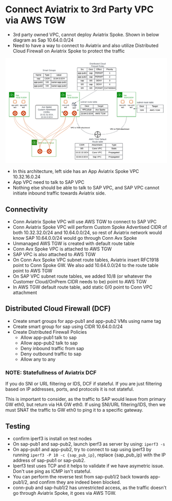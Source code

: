 # Connect Aviatrix to 3rd Party VPC via AWS TGW

- 3rd party owned VPC, cannot deploy Aviatrix Spoke. Shown in below diagram as Sap 10.64.0.0/24
- Need to have a way to connect to Aviatrix and also utilize Distributed Cloud Firewall on Aviatrix Spoke to protect the traffic

![Diagram](Avx-Spoke-DCF-3rd-party-VPC.png)

- In this architecture, left side has an App Aviatrix Spoke VPC 10.32.16.0.24
- App VPC need to talk to SAP VPC
- Nothing else should be able to talk to SAP VPC, and SAP VPC cannot initiate inbound traffic towards Aviatrix side.

## Connectivity
- Conn Aviatrix Spoke VPC will use AWS TGW to connect to SAP VPC
- Conn Aviatrix Spoke VPC will perform Custom Spoke Advertised CIDR of both 10.32.32.0/24 and 10.64.0.0/24, so rest of Aviatrix network would know SAP 10.64.0.0/24 would go through Conn Avx Spoke
- Unmanaged AWS TGW is created with default route table
- Conn Avx Spoke VPC is attached to AWS TGW
- SAP VPC is also attached to AWS TGW
- On Conn Avx Spoke VPC subnet route tables, Aviatrix insert RFC1918 point to Conn Spoke GW. We also add 10.64.0.0/24 to the route table point to AWS TGW
- On SAP VPC subnet route tables, we added 10/8 (or whatever the Customer Cloud/OnPrem CIDR needs to be) point to AWS TGW
- In AWS TGW default route table, add static 0/0 point to Conn VPC attachment

## Distributed Cloud Firewall (DCF)
- Create smart groups for app-pub1 and app-pub2 VMs using name tag
- Create smart group for sap using CIDR 10.64.0.0/24
- Create Distributed Firewall Policies
    - Allow app-pub1 talk to sap
    - Allow app-pub2 talk to sap
    - Deny inbound traffic from sap
    - Deny outbound traffic to sap
    - Allow any to any

### NOTE: Statefullness of Aviatrix DCF

If you do SNI or URL filtering or IDS, DCF if stateful. If you are just filtering based on IP addresses, ports, and protocols it is not stateful.

This is important to consider, as the traffic to SAP would leave from primary GW eth0, but return via HA GW eth0. If using SNI/URL filtering/IDS, then we must SNAT the traffic to GW eth0 to ping it to a specific gateway.

## Testing
- confirm iperf3 is install on test nodes
- On sap-pub1 and sap-pub2, launch iperf3 as server by using: ```iperf3 -s```
- On app-pub1 and app-pub2, try to connect to sap using iperf3 by running ```iperf3 -P 10 -c {sap_pub_ip}```, replace {sap_pub_ip} with the IP address of sap-pub1 or sap-pub2.
- Iperf3 test uses TCP and it helps to validate if we have asymetric issue. Don't use ping as ICMP isn't stateful.
- You can perform the reverse test from sap-pub1/2 back towards app-pub1/2, and confirm they are indeed been blocked.
- conn-pub and sap-hub1/2 has unrestricted access, as the traffic doesn't go through Aviatrix Spoke, it goes via AWS TGW.